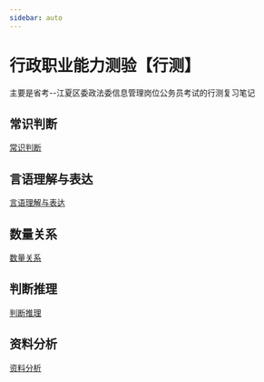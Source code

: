 ```yaml
---
sidebar: auto
---
```


# 行政职业能力测验【行测】

主要是省考--江夏区委政法委信息管理岗位公务员考试的行测复习笔记

## 常识判断
[常识判断](/examinationStudy/measurementTest/commonSense/ "常识")

## 言语理解与表达
[言语理解与表达](/examinationStudy/measurementTest/languageExpression/ "言语")

## 数量关系
[数量关系](/examinationStudy/measurementTest/mathRelationship/ "数量")

## 判断推理
[判断推理](/examinationStudy/measurementTest/reasoningJudge/ "判断推理")

## 资料分析
[资料分析](/examinationStudy/measurementTest/dataAnalysis/ "资料分析")

<el-button></el-button>